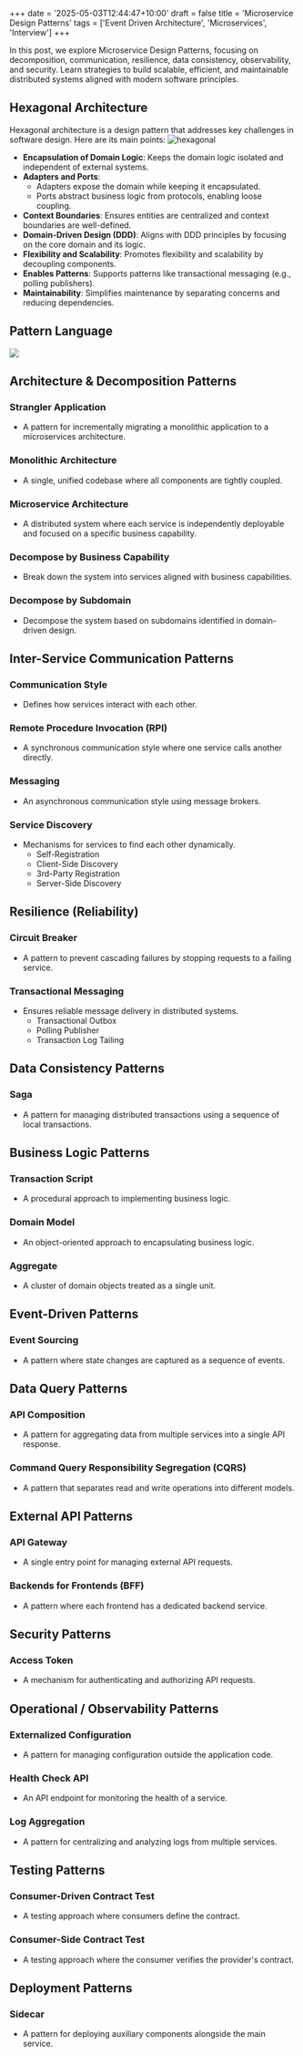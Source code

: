 +++
date = '2025-05-03T12:44:47+10:00'
draft = false
title = 'Microservice Design Patterns'
tags = ['Event Driven Architecture', 'Microservices', 'Interview']
+++

In this post, we explore Microservice Design Patterns, focusing on decomposition, communication, resilience, data consistency, observability, and security. Learn strategies to build scalable, efficient, and maintainable distributed systems aligned with modern software principles.

## Hexagonal Architecture

Hexagonal architecture is a design pattern that addresses key challenges in software design. Here are its main points:
![hexagonal](../hexagonal.png)
- **Encapsulation of Domain Logic**: Keeps the domain logic isolated and independent of external systems.
- **Adapters and Ports**: 
  - Adapters expose the domain while keeping it encapsulated.
  - Ports abstract business logic from protocols, enabling loose coupling.
- **Context Boundaries**: Ensures entities are centralized and context boundaries are well-defined.
- **Domain-Driven Design (DDD)**: Aligns with DDD principles by focusing on the core domain and its logic.
- **Flexibility and Scalability**: Promotes flexibility and scalability by decoupling components.
- **Enables Patterns**: Supports patterns like transactional messaging (e.g., polling publishers).
- **Maintainability**: Simplifies maintenance by separating concerns and reducing dependencies.
## Pattern Language
![](../pattern_language.png)

## Architecture & Decomposition Patterns

### Strangler Application
- A pattern for incrementally migrating a monolithic application to a microservices architecture.

### Monolithic Architecture
- A single, unified codebase where all components are tightly coupled.

### Microservice Architecture
- A distributed system where each service is independently deployable and focused on a specific business capability.

### Decompose by Business Capability
- Break down the system into services aligned with business capabilities.

### Decompose by Subdomain
- Decompose the system based on subdomains identified in domain-driven design.

## Inter-Service Communication Patterns

### Communication Style
- Defines how services interact with each other.

### Remote Procedure Invocation (RPI)
- A synchronous communication style where one service calls another directly.

### Messaging
- An asynchronous communication style using message brokers.

### Service Discovery
- Mechanisms for services to find each other dynamically.
  - Self-Registration
  - Client-Side Discovery
  - 3rd-Party Registration
  - Server-Side Discovery

## Resilience (Reliability)

### Circuit Breaker
- A pattern to prevent cascading failures by stopping requests to a failing service.

### Transactional Messaging
- Ensures reliable message delivery in distributed systems.
  - Transactional Outbox
  - Polling Publisher
  - Transaction Log Tailing

## Data Consistency Patterns

### Saga
- A pattern for managing distributed transactions using a sequence of local transactions.

## Business Logic Patterns

### Transaction Script
- A procedural approach to implementing business logic.

### Domain Model
- An object-oriented approach to encapsulating business logic.

### Aggregate
- A cluster of domain objects treated as a single unit.

## Event-Driven Patterns

### Event Sourcing
- A pattern where state changes are captured as a sequence of events.

## Data Query Patterns

### API Composition
- A pattern for aggregating data from multiple services into a single API response.

### Command Query Responsibility Segregation (CQRS)
- A pattern that separates read and write operations into different models.

## External API Patterns

### API Gateway
- A single entry point for managing external API requests.

### Backends for Frontends (BFF)
- A pattern where each frontend has a dedicated backend service.

## Security Patterns

### Access Token
- A mechanism for authenticating and authorizing API requests.

## Operational / Observability Patterns

### Externalized Configuration
- A pattern for managing configuration outside the application code.

### Health Check API
- An API endpoint for monitoring the health of a service.

### Log Aggregation
- A pattern for centralizing and analyzing logs from multiple services.

## Testing Patterns

### Consumer-Driven Contract Test
- A testing approach where consumers define the contract.

### Consumer-Side Contract Test
- A testing approach where the consumer verifies the provider's contract.

## Deployment Patterns

### Sidecar
- A pattern for deploying auxiliary components alongside the main service.
